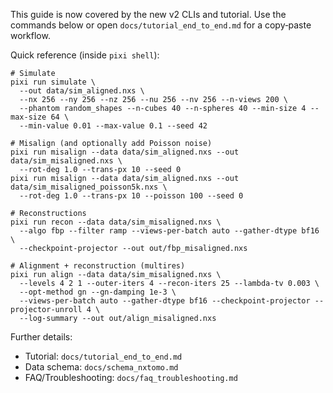 This guide is now covered by the new v2 CLIs and tutorial. Use the commands below or open `docs/tutorial_end_to_end.md` for a copy‑paste workflow.

Quick reference (inside `pixi shell`):

```
# Simulate
pixi run simulate \
  --out data/sim_aligned.nxs \
  --nx 256 --ny 256 --nz 256 --nu 256 --nv 256 --n-views 200 \
  --phantom random_shapes --n-cubes 40 --n-spheres 40 --min-size 4 --max-size 64 \
  --min-value 0.01 --max-value 0.1 --seed 42

# Misalign (and optionally add Poisson noise)
pixi run misalign --data data/sim_aligned.nxs --out data/sim_misaligned.nxs \
  --rot-deg 1.0 --trans-px 10 --seed 0
pixi run misalign --data data/sim_aligned.nxs --out data/sim_misaligned_poisson5k.nxs \
  --rot-deg 1.0 --trans-px 10 --poisson 100 --seed 0

# Reconstructions
pixi run recon --data data/sim_misaligned.nxs \
  --algo fbp --filter ramp --views-per-batch auto --gather-dtype bf16 \
  --checkpoint-projector --out out/fbp_misaligned.nxs

# Alignment + reconstruction (multires)
pixi run align --data data/sim_misaligned.nxs \
  --levels 4 2 1 --outer-iters 4 --recon-iters 25 --lambda-tv 0.003 \
  --opt-method gn --gn-damping 1e-3 \
  --views-per-batch auto --gather-dtype bf16 --checkpoint-projector --projector-unroll 4 \
  --log-summary --out out/align_misaligned.nxs
```

Further details:
- Tutorial: `docs/tutorial_end_to_end.md`
- Data schema: `docs/schema_nxtomo.md`
- FAQ/Troubleshooting: `docs/faq_troubleshooting.md`
